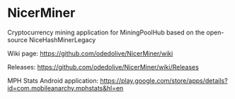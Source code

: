 # NicerMiner
Cryptocurrency mining application for MiningPoolHub based on the open-source NiceHashMinerLegacy

Wiki page:
https://github.com/odedolive/NicerMiner/wiki

Releases:
https://github.com/odedolive/NicerMiner/wiki/Releases

MPH Stats Android application:
https://play.google.com/store/apps/details?id=com.mobileanarchy.mphstats&hl=en
